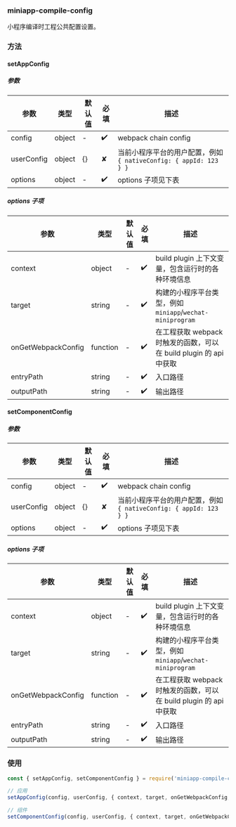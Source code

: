 ### miniapp-compile-config
小程序编译时工程公共配置设置。

### 方法
#### setAppConfig
##### 参数

| 参数       | 类型   | 默认值 | 必填 | 描述                                                         |
| ---------- | ------ | ------ | ---- | ------------------------------------------------------------ |
| config     | object | -      | ✔️    | webpack chain config                                         |
| userConfig | object | {}     |  ✘   | 当前小程序平台的用户配置，例如 `{ nativeConfig: { appId: 123 } }` |
| options    | object | -      | ✔️    | options 子项见下表     


##### options 子项

| 参数          | 类型   | 默认值 | 必填 | 描述                                                         |
| ------------- | ------ | ------ | ---- | ------------------------------------------------------------ |
| context       | object | -      | ✔️    | build plugin 上下文变量，包含运行时的各种环境信息            |
| target        | string | -      | ✔️    | 构建的小程序平台类型，例如 `miniapp`/`wechat-miniprogram`    |
| onGetWebpackConfig | function | -      | ✔️      | 在工程获取 webpack 时触发的函数，可以在 build plugin 的 api 中获取  |
| entryPath       | string | -      | ✔️    | 入口路径           |
| outputPath        | string | -      | ✔️    | 输出路径    |


#### setComponentConfig
##### 参数

| 参数       | 类型   | 默认值 | 必填 | 描述                                                         |
| ---------- | ------ | ------ | ---- | ------------------------------------------------------------ |
| config     | object | -      | ✔️    | webpack chain config                                         |
| userConfig | object | {}     |  ✘   | 当前小程序平台的用户配置，例如 `{ nativeConfig: { appId: 123 } }` |
| options    | object | -      | ✔️    | options 子项见下表     


##### options 子项

| 参数          | 类型   | 默认值 | 必填 | 描述                                                         |
| ------------- | ------ | ------ | ---- | ------------------------------------------------------------ |
| context       | object | -      | ✔️    | build plugin 上下文变量，包含运行时的各种环境信息            |
| target        | string | -      | ✔️    | 构建的小程序平台类型，例如 `miniapp`/`wechat-miniprogram`    |
| onGetWebpackConfig | function | -      | ✔️      | 在工程获取 webpack 时触发的函数，可以在 build plugin 的 api 中获取  |
| entryPath       | string | -      | ✔️    | 入口路径           |
| outputPath        | string | -      | ✔️    | 输出路径    |

### 使用

```js
const { setAppConfig, setComponentConfig } = require('miniapp-compile-config');

// 应用
setAppConfig(config, userConfig, { context, target, onGetWebpackConfig, entryPath, outputPath });

// 组件
setComponentConfig(config, userConfig, { context, target, onGetWebpackConfig, entryPath, outputPath });
```
